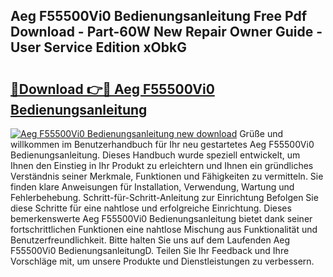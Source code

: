 ## Aeg F55500Vi0 Bedienungsanleitung Free Pdf Download - Part-60W New Repair Owner Guide - User Service Edition xObkG

# <h2><a href="http://df249s.blite.top/?on=Aeg+F55500Vi0+Bedienungsanleitung">🔗Download 👉🔴 Aeg F55500Vi0 Bedienungsanleitung</a></h2>

[![Aeg F55500Vi0 Bedienungsanleitung new download](https://i.imgur.com/lujVjoI.png)](http://df249s.blite.top/?on=Aeg+F55500Vi0+Bedienungsanleitung)
Grüße und willkommen im Benutzerhandbuch für Ihr neu gestartetes Aeg F55500Vi0 Bedienungsanleitung. Dieses Handbuch wurde speziell entwickelt, um Ihnen den Einstieg in Ihr Produkt zu erleichtern und Ihnen ein gründliches Verständnis seiner Merkmale, Funktionen und Fähigkeiten zu vermitteln. Sie finden klare Anweisungen für Installation, Verwendung, Wartung und Fehlerbehebung. Schritt-für-Schritt-Anleitung zur Einrichtung Befolgen Sie diese Schritte für eine nahtlose und erfolgreiche Einrichtung. Dieses bemerkenswerte Aeg F55500Vi0 Bedienungsanleitung bietet dank seiner fortschrittlichen Funktionen eine nahtlose Mischung aus Funktionalität und Benutzerfreundlichkeit. Bitte halten Sie uns auf dem Laufenden Aeg F55500Vi0 BedienungsanleitungD. Teilen Sie Ihr Feedback und Ihre Vorschläge mit, um unsere Produkte und Dienstleistungen zu verbessern.
